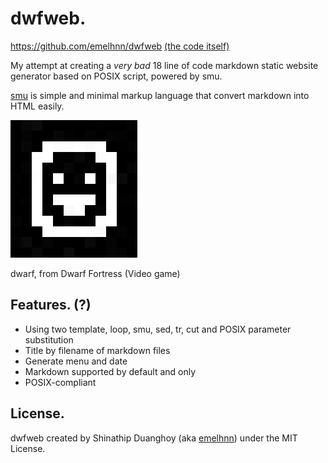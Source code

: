 # dwfweb.

<https://github.com/emelhnn/dwfweb>
[(the code itself)](https://raw.githubusercontent.com/emelhnn/dwfweb/master/dwfweb)

My attempt at creating a *very bad* 18 line of code
markdown static website generator based on POSIX script, powered by smu.

[smu](https://github.com/Gottox/smu) is simple and minimal markup language
that convert markdown into HTML easily.

<img src="m/dwarf_fortress.png"></img>

dwarf, from Dwarf Fortress (Video game)

## Features. (?)

* Using two template, loop, smu, sed, tr, cut and POSIX parameter substitution
* Title by filename of markdown files
* Generate menu and date
* Markdown supported by default and only
* POSIX-compliant

## License.

dwfweb created by Shinathip Duanghoy (aka [emelhnn](https://github.com/emelhnn))
under the MIT License. 

